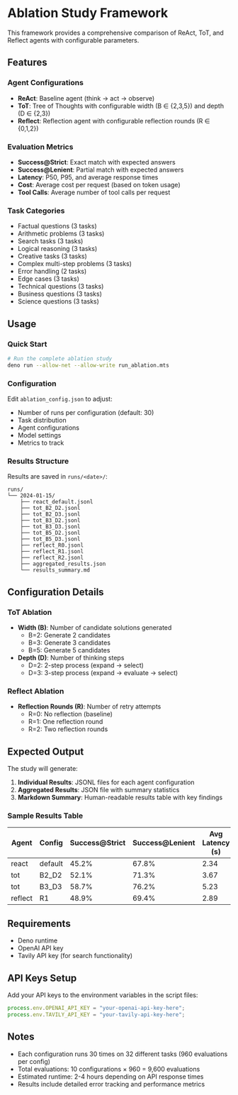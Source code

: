 # Ablation Study Framework

This framework provides a comprehensive comparison of ReAct, ToT, and Reflect agents with configurable parameters.

## Features

### Agent Configurations
- **ReAct**: Baseline agent (think → act → observe)
- **ToT**: Tree of Thoughts with configurable width (B ∈ {2,3,5}) and depth (D ∈ {2,3})
- **Reflect**: Reflection agent with configurable reflection rounds (R ∈ {0,1,2})

### Evaluation Metrics
- **Success@Strict**: Exact match with expected answers
- **Success@Lenient**: Partial match with expected answers
- **Latency**: P50, P95, and average response times
- **Cost**: Average cost per request (based on token usage)
- **Tool Calls**: Average number of tool calls per request

### Task Categories
- Factual questions (3 tasks)
- Arithmetic problems (3 tasks)
- Search tasks (3 tasks)
- Logical reasoning (3 tasks)
- Creative tasks (3 tasks)
- Complex multi-step problems (3 tasks)
- Error handling (2 tasks)
- Edge cases (3 tasks)
- Technical questions (3 tasks)
- Business questions (3 tasks)
- Science questions (3 tasks)

## Usage

### Quick Start
```bash
# Run the complete ablation study
deno run --allow-net --allow-write run_ablation.mts
```

### Configuration
Edit `ablation_config.json` to adjust:
- Number of runs per configuration (default: 30)
- Task distribution
- Agent configurations
- Model settings
- Metrics to track

### Results Structure
Results are saved in `runs/<date>/`:
```
runs/
└── 2024-01-15/
    ├── react_default.jsonl
    ├── tot_B2_D2.jsonl
    ├── tot_B2_D3.jsonl
    ├── tot_B3_D2.jsonl
    ├── tot_B3_D3.jsonl
    ├── tot_B5_D2.jsonl
    ├── tot_B5_D3.jsonl
    ├── reflect_R0.jsonl
    ├── reflect_R1.jsonl
    ├── reflect_R2.jsonl
    ├── aggregated_results.json
    └── results_summary.md
```

## Configuration Details

### ToT Ablation
- **Width (B)**: Number of candidate solutions generated
  - B=2: Generate 2 candidates
  - B=3: Generate 3 candidates  
  - B=5: Generate 5 candidates
- **Depth (D)**: Number of thinking steps
  - D=2: 2-step process (expand → select)
  - D=3: 3-step process (expand → evaluate → select)

### Reflect Ablation
- **Reflection Rounds (R)**: Number of retry attempts
  - R=0: No reflection (baseline)
  - R=1: One reflection round
  - R=2: Two reflection rounds

## Expected Output

The study will generate:
1. **Individual Results**: JSONL files for each agent configuration
2. **Aggregated Results**: JSON file with summary statistics
3. **Markdown Summary**: Human-readable results table with key findings

### Sample Results Table
| Agent | Config | Success@Strict | Success@Lenient | Avg Latency (s) | P50 Latency (s) | P95 Latency (s) | Avg Cost ($) | Avg Tool Calls |
|-------|--------|----------------|-----------------|-----------------|-----------------|-----------------|--------------|----------------|
| react | default | 45.2% | 67.8% | 2.34 | 2.12 | 3.45 | $0.0023 | 1.2 |
| tot | B2_D2 | 52.1% | 71.3% | 3.67 | 3.45 | 4.89 | $0.0045 | 0.8 |
| tot | B3_D3 | 58.7% | 76.2% | 5.23 | 4.98 | 6.78 | $0.0067 | 0.6 |
| reflect | R1 | 48.9% | 69.4% | 2.89 | 2.67 | 4.12 | $0.0034 | 1.5 |

## Requirements

- Deno runtime
- OpenAI API key
- Tavily API key (for search functionality)

## API Keys Setup

Add your API keys to the environment variables in the script files:
```typescript
process.env.OPENAI_API_KEY = "your-openai-api-key-here";
process.env.TAVILY_API_KEY = "your-tavily-api-key-here";
```

## Notes

- Each configuration runs 30 times on 32 different tasks (960 evaluations per config)
- Total evaluations: 10 configurations × 960 = 9,600 evaluations
- Estimated runtime: 2-4 hours depending on API response times
- Results include detailed error tracking and performance metrics
